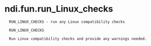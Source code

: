 # ndi.fun.run_Linux_checks

```
  RUN_LINUX_CHECKS - run any Linux compatibility checks 
 
  RUN_LINUX_CHECKS
 
  Run Linux compatibility checks and provide any warnings needed.

```
